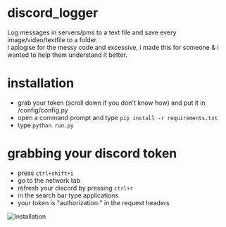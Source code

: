 # discord_logger
Log messages in servers/pms to a text file and save every image/video/textfile to a folder.<br />
I aplogise for the messy code and excessive, i made this for someone & i wanted to help them understand it better.

# installation
 - grab your token (scroll down if you don't know how) and put it in /config/config.py
 - open a command prompt and type `pip install -r requirements.txt`
 - type `python run.py`

# grabbing your discord token
 - press `ctrl+shift+i`
 - go to the network tab
 - refresh your discord by pressing `ctrl+r`
 - in the search bar type applications 
 - your token is "authorization:" in the request headers
 
![Installation](https://i.imgur.com/YAv5t71.gif)
 
